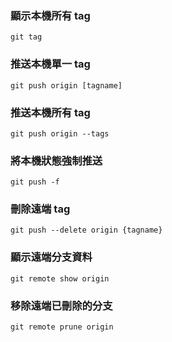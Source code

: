 
### 顯示本機所有 tag ###
``` git tag ```

### 推送本機單一 tag ###
``` git push origin [tagname] ```

### 推送本機所有 tag ###
``` git push origin --tags ```

### 將本機狀態強制推送
``` git push -f ```

### 刪除遠端 tag
``` git push --delete origin {tagname} ```

### 顯示遠端分支資料
``` git remote show origin ```

### 移除遠端已刪除的分支
``` git remote prune origin ```
